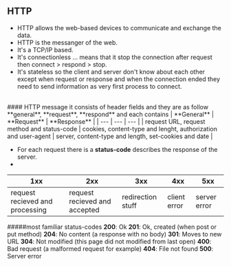 ## HTTP
* HTTP allows the web-based devices to communicate and exchange the data.
* HTTP is the messanger of the web.
* It's a TCP/IP based.
* It's connectionless ... means that it stop the connection after request then connect > respond > stop.
* It's stateless so the client and server don't know about each other except when request or response and when the connection ended they need to send information as very first process to connect.
<br>
#### HTTP message
it consists of header fields and they are as follow
**general**, **request**, **respond** and each contains 
| **General** | **Request** | **Response** |
| --- | --- | --- |
| request URL, request method and status-code | cookies, content-type and lenght, authorization and user-agent |  server, content-type and length, set-cookies and date |  

- For each request there is a **status-code** describes the response of the server.
- 
| **1xx** | **2xx** | **3xx** | **4xx** | **5xx** |
| ---     | ---     | ---     | ---     | ---     |
|request recieved and processing|request recieved and accepted| redirection stuff|client error|server error|

#####most familiar status-codes
**200**: Ok 
**201**: Ok, created (when post or put method)
**204**: No content (a response with no body)
**301**: Moves to new URL
**304**: Not modified (this page did not modified from last open)
**400**: Bad request (a malformed request for example)
**404**: File not found
**500**: Server error